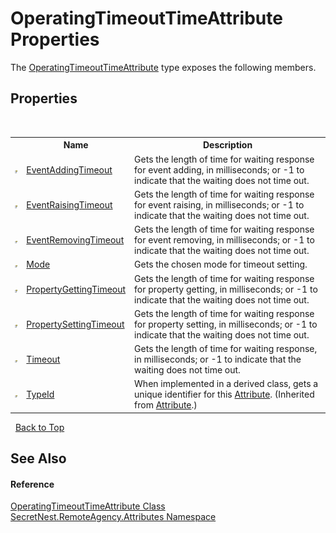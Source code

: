 # OperatingTimeoutTimeAttribute Properties
 

The <a href="T_SecretNest_RemoteAgency_Attributes_OperatingTimeoutTimeAttribute">OperatingTimeoutTimeAttribute</a> type exposes the following members.


## Properties
&nbsp;<table><tr><th></th><th>Name</th><th>Description</th></tr><tr><td>![Public property](media/pubproperty.gif "Public property")</td><td><a href="P_SecretNest_RemoteAgency_Attributes_OperatingTimeoutTimeAttribute_EventAddingTimeout">EventAddingTimeout</a></td><td>
Gets the length of time for waiting response for event adding, in milliseconds; or -1 to indicate that the waiting does not time out.</td></tr><tr><td>![Public property](media/pubproperty.gif "Public property")</td><td><a href="P_SecretNest_RemoteAgency_Attributes_OperatingTimeoutTimeAttribute_EventRaisingTimeout">EventRaisingTimeout</a></td><td>
Gets the length of time for waiting response for event raising, in milliseconds; or -1 to indicate that the waiting does not time out.</td></tr><tr><td>![Public property](media/pubproperty.gif "Public property")</td><td><a href="P_SecretNest_RemoteAgency_Attributes_OperatingTimeoutTimeAttribute_EventRemovingTimeout">EventRemovingTimeout</a></td><td>
Gets the length of time for waiting response for event removing, in milliseconds; or -1 to indicate that the waiting does not time out.</td></tr><tr><td>![Public property](media/pubproperty.gif "Public property")</td><td><a href="P_SecretNest_RemoteAgency_Attributes_OperatingTimeoutTimeAttribute_Mode">Mode</a></td><td>
Gets the chosen mode for timeout setting.</td></tr><tr><td>![Public property](media/pubproperty.gif "Public property")</td><td><a href="P_SecretNest_RemoteAgency_Attributes_OperatingTimeoutTimeAttribute_PropertyGettingTimeout">PropertyGettingTimeout</a></td><td>
Gets the length of time for waiting response for property getting, in milliseconds; or -1 to indicate that the waiting does not time out.</td></tr><tr><td>![Public property](media/pubproperty.gif "Public property")</td><td><a href="P_SecretNest_RemoteAgency_Attributes_OperatingTimeoutTimeAttribute_PropertySettingTimeout">PropertySettingTimeout</a></td><td>
Gets the length of time for waiting response for property setting, in milliseconds; or -1 to indicate that the waiting does not time out.</td></tr><tr><td>![Public property](media/pubproperty.gif "Public property")</td><td><a href="P_SecretNest_RemoteAgency_Attributes_OperatingTimeoutTimeAttribute_Timeout">Timeout</a></td><td>
Gets the length of time for waiting response, in milliseconds; or -1 to indicate that the waiting does not time out.</td></tr><tr><td>![Public property](media/pubproperty.gif "Public property")</td><td><a href="https://docs.microsoft.com/dotnet/api/system.attribute.typeid#System_Attribute_TypeId" target="_blank">TypeId</a></td><td>
When implemented in a derived class, gets a unique identifier for this <a href="https://docs.microsoft.com/dotnet/api/system.attribute" target="_blank">Attribute</a>.
 (Inherited from <a href="https://docs.microsoft.com/dotnet/api/system.attribute" target="_blank">Attribute</a>.)</td></tr></table>&nbsp;
<a href="#operatingtimeouttimeattribute-properties">Back to Top</a>

## See Also


#### Reference
<a href="T_SecretNest_RemoteAgency_Attributes_OperatingTimeoutTimeAttribute">OperatingTimeoutTimeAttribute Class</a><br /><a href="N_SecretNest_RemoteAgency_Attributes">SecretNest.RemoteAgency.Attributes Namespace</a><br />